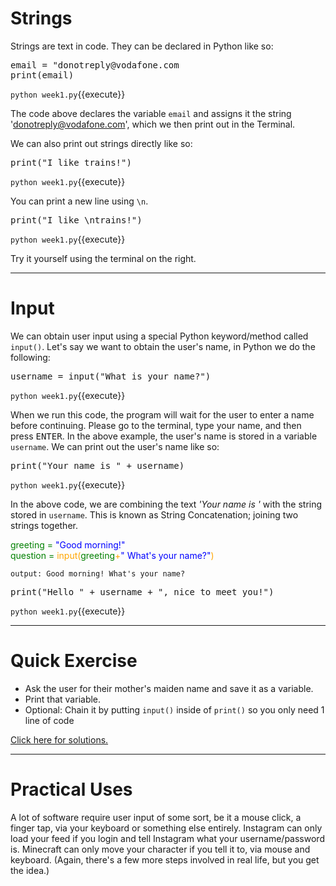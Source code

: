 # Strings
Strings are text in code. They can be declared in Python like so:

<pre class="file" data-filename="week1.py" data-target="replace">
email = "donotreply@vodafone.com
print(email)
</pre>

`python week1.py`{{execute}}

The code above declares the variable ```email``` and assigns it the string 'donotreply@vodafone.com', which we then print out in the Terminal.

We can also print out strings directly like so:

<pre class="file" data-filename="week1.py" data-target="replace">
print("I like trains!")
</pre>

`python week1.py`{{execute}}

You can print a new line using ```\n```.

<pre class="file" data-filename="week1.py" data-target="replace">
print("I like \ntrains!")
</pre>

`python week1.py`{{execute}}

Try it yourself using the terminal on the right.

<hr>

# Input
We can obtain user input using a special Python keyword/method called ```input()```. Let's say we want to obtain the user's name, in Python we do the following:

<pre class="file" data-filename="week1.py" data-target="replace">
username = input("What is your name?")
</pre>

`python week1.py`{{execute}}

 When we run this code, the program will wait for the user to enter a name before continuing. Please go to the terminal, type your name, and then press <kbd>ENTER</kbd>. In the above example, the user's name is stored in a variable ```username```. We can print out the user's name like so:

<pre class="file" data-filename="week1.py" data-target="replace">
print("Your name is " + username)
</pre>

`python week1.py`{{execute}}

In the above code, we are combining the text *'Your name is '* with the string stored in ```username```. This is known as String Concatenation; joining two strings together.

<div><span style="color:green">greeting = </span><span style="color:blue">"Good morning!"</span></div>
<div><span style="color:green">question = </span><span style="color:orange">input(</span><span style="color:green">greeting</span><span style="color:orange">+</span><span style="color:blue">" What's your name?"</span><span style="color:orange">)</span></div>

```output: Good morning! What's your name?```

<pre class="file" data-filename="week1.py" data-target="replace">
print("Hello " + username + ", nice to meet you!")
</pre>

`python week1.py`{{execute}}

<hr>

# Quick Exercise
- Ask the user for their mother's maiden name and save it as a variable.
- Print that variable.
- Optional: Chain it by putting ```input()``` inside of ```print()``` so you only need 1 line of code

[Click here for solutions.](https://www.youtube.com/watch?v=dQw4w9WgXcQ)

<hr>

# Practical Uses
A lot of software require user input of some sort, be it a mouse click, a finger tap, via your keyboard or something else entirely. Instagram can only load your feed if you login and tell Instagram what your username/password is. Minecraft can only move your character if you tell it to, via mouse and keyboard. (Again, there's a few more steps involved in real life, but you get the idea.)